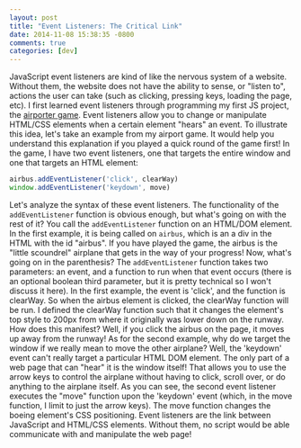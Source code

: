 ```yaml
---
layout: post
title: "Event Listeners: The Critical Link"
date: 2014-11-08 15:38:35 -0800
comments: true
categories: [dev]
---
```

JavaScript event listeners are kind of like the nervous system of a website. Without them, the website does not have the ability to sense, or "listen to", actions the user can take (such as clicking, pressing keys, loading the page, etc). I first learned event listeners through programming my first JS project, the [airporter game](http://blog.liorrmorrison.com/dbc/airport). Event listeners allow you to change or manipulate HTML/CSS elements when a certain element "hears" an event. To illustrate this idea, let's take an example from my airport game. It would help you understand this explanation if you played a quick round of the game first! In the game, I have two event listeners, one that targets the entire window and one that targets an HTML element:

```javascript
airbus.addEventListener('click', clearWay)
window.addEventListener('keydown', move)
```
Let's analyze the syntax of these event listeners. The functionality of the `addEventListener` function is obvious enough, but what's going on with the rest of it? You call the `addEventListener` function on an HTML/DOM element. In the first example, it is being called on `airbus`, which is an a div in the HTML with the id "airbus". If you have played the game, the airbus is the "little scoundrel" airplane that gets in the way of your progress! Now, what's going on in the parenthesis? The `addEventListener` function takes two parameters: an event, and a function to run when that event occurs (there is an optional boolean third parameter, but it is pretty technical so I won't discuss it here). In the first example, the event is 'click', and the function is clearWay. So when the airbus element is clicked, the clearWay function will be run. I defined the clearWay function such that it changes the element's top style to 200px from where it originally was lower down on the runway. How does this manifest? Well, if you click the airbus on the page, it moves up away from the runway! As for the second example, why do we target the window if we really mean to move the other airplane? Well, the 'keydown' event can't really target a particular HTML DOM element. The only part of a web page that can "hear" it is the window itself! That allows you to use the arrow keys to control the airplane without having to click, scroll over, or do anything to the airplane itself. As you can see, the second event listener executes the "move" function upon the 'keydown' event (which, in the move function, I limit to just the arrow keys). The move function changes the boeing element's CSS positioning. Event listeners are the link between JavaScript and HTML/CSS elements. Without them, no script would be able communicate with and manipulate the web page!
